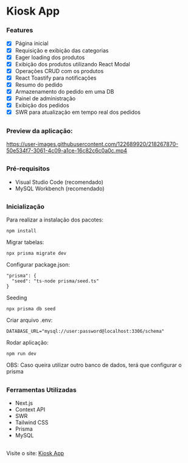 # Kiosk App

### Features
- [x] Página inicial
- [x] Requisição e exibição das categorias
- [x] Eager loading dos produtos
- [x] Exibição dos produtos utilizando React Modal
- [x] Operações CRUD com os produtos
- [x] React Toastify para notificações
- [x] Resumo do pedido
- [x] Armazenamento do pedido em uma DB
- [x] Painel de administração
- [x] Exibição dos pedidos
- [x] SWR para atualização em tempo real dos pedidos

##

### Preview da aplicação:

https://user-images.githubusercontent.com/122689920/218267870-50e534f7-3061-4c09-a1ce-16c82c6c0a0c.mp4

##

### Pré-requisitos

- Visual Studio Code (recomendado)
- MySQL Workbench (recomendado)

##

### Inicialização

Para realizar a instalação dos pacotes:
```
npm install
```

Migrar tabelas:
```
npx prisma migrate dev
```

Configurar package.json:
```
"prisma": {
  "seed": "ts-node prisma/seed.ts"
}
```

Seeding
```
npx prisma db seed
```

Criar arquivo .env:
```
DATABASE_URL="mysql://user:password@localhost:3306/schema"
```

Rodar aplicação:
```
npm run dev
```

OBS: Caso queira utilizar outro banco de dados, terá que configurar o prisma

##

### Ferramentas Utilizadas

- Next.js
- Context API
- SWR
- Tailwind CSS
- Prisma
- MySQL

##

Visite o site: <a href="https://kiosk-app-production.up.railway.app/">Kiosk App</a>
